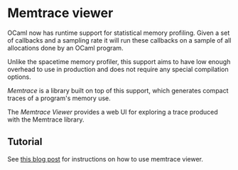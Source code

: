 # Memtrace viewer

OCaml now has runtime support for statistical memory profiling. Given
a set of callbacks and a sampling rate it will run these callbacks on
a sample of all allocations done by an OCaml program.

Unlike the spacetime memory profiler, this support aims to have low
enough overhead to use in production and does not require any special
compilation options.

*Memtrace* is a library built on top of this support, which generates
compact traces of a program's memory use.

The *Memtrace Viewer* provides a web UI for exploring a trace produced
with the Memtrace library.

## Tutorial

See [this blog
post](https://blog.janestreet.com/finding-memory-leaks-with-memtrace/)
for instructions on how to use memtrace viewer.
